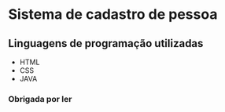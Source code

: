 # Sistema de cadastro de pessoa
## Linguagens de programação utilizadas
- HTML
- CSS
- JAVA
### Obrigada por ler
